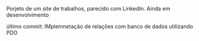 Porjeto de um site de trabalhos, parecido com LinkedIn.
Ainda em desenvolvimento

último commit: IMplemnetação de relações com banco de dados utilizando PDO
